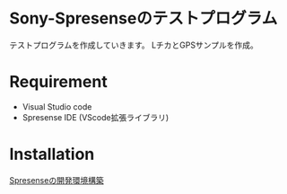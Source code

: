 # Sony-Spresenseのテストプログラム

テストプログラムを作成していきます。
LチカとGPSサンプルを作成。
 
# Requirement
* Visual Studio code
* Spresense IDE (VScode拡張ライブラリ)
 
# Installation

[Spresenseの開発環境構築](https://developer.sony.com/develop/spresense/docs/sdk_set_up_ide_ja.html)